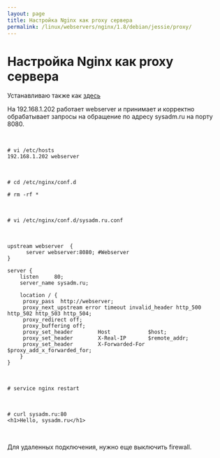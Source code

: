 ```yaml
---
layout: page
title: Настройка Nginx как proxy сервера
permalink: /linux/webservers/nginx/1.8/debian/jessie/proxy/
---
```


# Настройка Nginx как proxy сервера

Устанавливаю также как <a href="/linux/webservers/nginx/1.8/debian/jessie/installation/">здесь</a>

На 192.168.1.202 работает webserver и принимает и корректно обрабатывает запросы на обращение по адресу sysadm.ru на порту 8080.


<br/>

    # vi /etc/hosts
    192.168.1.202 webserver

<br/>


    # cd /etc/nginx/conf.d

    # rm -rf *


<br/>

    # vi /etc/nginx/conf.d/sysadm.ru.conf

<br/>

    upstream webserver  {
          server webserver:8080; #Webserver
    }

    server {
        listen     80;
        server_name sysadm.ru;

        location / {
         proxy_pass  http://webserver;
         proxy_next_upstream error timeout invalid_header http_500 http_502 http_503 http_504;
         proxy_redirect off;
         proxy_buffering off;
         proxy_set_header        Host            $host;
         proxy_set_header        X-Real-IP       $remote_addr;
         proxy_set_header        X-Forwarded-For $proxy_add_x_forwarded_for;
        }
    }


<br/>

    # service nginx restart

<br/>

    # curl sysadm.ru:80
    <h1>Hello, sysadm.ru</h1>


<br/>

Для удаленных подключения, нужно еще выключить firewall.
